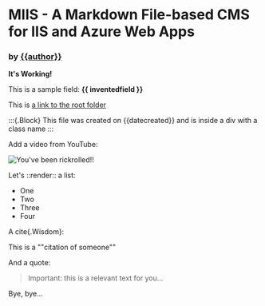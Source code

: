 ﻿---
Title: MIIS CMS Default page
Author: Jose M. Alarcón
InventedField: This is an invented field
---

# MIIS - A Markdown File-based CMS for IIS and Azure Web Apps
### by [{{author}}](https://twitter.com/jm_alarcon)

**It's Working!**

This is a sample field: **{{ inventedfield }}**

This is [a link to the root folder](~/)

:::{.Block}
This file was created on {{datecreated}} and is inside a div with a class name
:::

Add a video from YouTube:

![You've been rickrolled!!](https://www.youtube.com/watch?v=dQw4w9WgXcQ)

Let's ::render:: a list:
- One
- Two
- Three
- Four

A cite{.Wisdom}:

This is a ""citation of someone""

And a quote:

>Important: this is a relevant text for you...

Bye, bye...